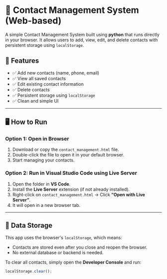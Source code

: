 # 📇 Contact Management System (Web-based)

A simple Contact Management System built using **python** that runs directly in your browser.
It allows users to add, view, edit, and delete contacts with persistent storage using `localStorage`.

## 🚀 Features

- ✅ Add new contacts (name, phone, email)
- ✅ View all saved contacts
- ✅ Edit existing contact information
- ✅ Delete contacts
- ✅ Persistent storage using `localStorage`
- ✅ Clean and simple UI

---

## 🖥️ How to Run

### Option 1: Open in Browser
1. Download or copy the `contact_management.html` file.
2. Double-click the file to open it in your default browser.
3. Start managing your contacts.

### Option 2: Run in Visual Studio Code using Live Server
1. Open the folder in **VS Code**.
2. Install the **Live Server** extension (if not already installed).
3. Right-click on `contact_management.html` → Click **“Open with Live Server”**.
4. It will open in a new browser tab.

---

## 💾 Data Storage

This app uses the browser's `localStorage`, which means:
- Contacts are stored even after you close and reopen the browser.
- No external database or backend is needed.

To clear all contacts, simply open the **Developer Console** and run:
```js
localStorage.clear();
